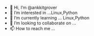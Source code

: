 - 👋 Hi, I’m @ankkitgrover
- 👀 I’m interested in ...Linux,Python
- 🌱 I’m currently learning ... Linux,Python
- 💞️ I’m looking to collaborate on ...
- 📫 How to reach me ...

<!---
ankkitgrover/ankkitgrover is a ✨ special ✨ repository because its `README.md` (this file) appears on your GitHub profile.
You can click the Preview link to take a look at your changes.
--->
